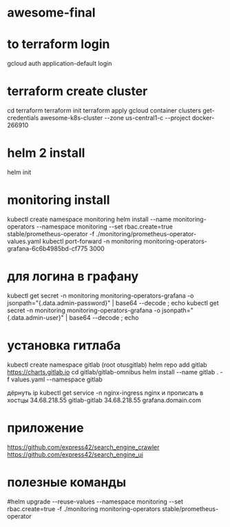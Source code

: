 # awesome-final

# to terraform login

gcloud auth application-default login

# terraform create cluster

cd terraform
terraform init
terraform apply
gcloud container clusters get-credentials awesome-k8s-cluster --zone us-central1-c --project docker-266910

# helm 2 install

helm init

# monitoring install

kubectl create namespace monitoring
helm install --name monitoring-operators --namespace monitoring --set rbac.create=true stable/prometheus-operator -f ./monitoring/prometheus-operator-values.yaml
kubectl port-forward -n monitoring  monitoring-operators-grafana-6c6b4985bd-cf775 3000

# для логина в графану

kubectl get secret -n monitoring monitoring-operators-grafana -o jsonpath="{.data.admin-password}" |  base64 --decode ; echo
kubectl get secret -n monitoring monitoring-operators-grafana -o jsonpath="{.data.admin-user}" |  base64 --decode ; echo

# установка гитлаба

kubectl create namespace gitlab (root otusgitlab)
helm repo add gitlab https://charts.gitlab.io
cd gitlab/gitlab-omnibus
helm install --name gitlab . -f values.yaml --namespace gitlab

дёрнуть ip
kubectl get service -n nginx-ingress nginx
и прописать в хостцы
34.68.218.55 gitlab-gitlab
34.68.218.55 grafana.domain.com

# приложение

https://github.com/express42/search_engine_crawler
https://github.com/express42/search_engine_ui

# полезные команды
#helm upgrade --reuse-values --namespace monitoring --set rbac.create=true -f ./monitoring monitoring-operators stable/prometheus-operator
